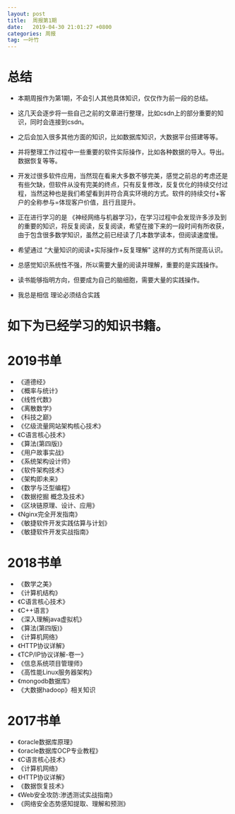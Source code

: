 ```yaml
---
layout: post
title:  周报第1期
date:   2019-04-30 21:01:27 +0800
categories: 周报
tag: 一叶竹
---
```


总结
====================================
+  本期周报作为第1期，不会引人其他具体知识，仅仅作为前一段的总结。

+  这几天会逐步将一些自己之前的文章进行整理，比如csdn上的部分重要的知识，同时会连接到csdn。

+  之后会加入很多其他方面的知识，比如数据库知识，大数据平台搭建等等。

+  并将整理工作过程中一些重要的软件实际操作，比如各种数据的导入。导出。数据恢复等等。
+  开发过很多软件应用，当然现在看来大多数不够完美，感觉之前总的考虑还是有些欠缺，但软件从没有完美的终点，只有反复修改，反复优化的持续交付过程，当然这种也是我们希望看到并符合真实环境的方式。软件的持续交付+客户的全称参与=体现客户价值，且行且提升。
+  正在进行学习的是 《神经网络与机器学习》，在学习过程中会发现许多涉及到的重要的知识，将反复阅读，反复阅读，希望在接下来的一段时间有所收获，由于包含很多数学知识，虽然之前已经读了几本数学读本，但阅读速度慢。
+  希望通过 “大量知识的阅读+实际操作+反复理解" 这样的方式有所提高认识。
+  总感觉知识系统性不强，所以需要大量的阅读并理解，重要的是实践操作。
+  读书能够指明方向，但要成为自己的脑细胞，需要大量的实践操作。
+  我总是相信 理论必须结合实践

如下为已经学习的知识书籍。
====================================

2019书单
====================================
+ 《道德经》
+ 《概率与统计》
+ 《线性代数》
+ 《离散数学》
+ 《科技之巅》
+ 《亿级流量网站架构核心技术》
+ 《C语言核心技术》
+ 《算法(第四版)》
+ 《用户故事实战》
+ 《系统架构设计师》
+ 《软件架构技术》
+ 《架构即未来》
+ 《数学与泛型编程》
+ 《数据挖掘 概念及技术》
+ 《区块链原理、设计、应用》
+ 《Nginx完全开发指南》
+ 《敏捷软件开发实践估算与计划》
+ 《敏捷软件开发实战指南》

2018书单
====================================
+ 《数学之美》
+ 《计算机结构》
+ 《C语言核心技术》
+ 《C++语言》
+ 《深入理解java虚拟机》
+ 《算法(第四版)》
+ 《计算机网络》
+ 《HTTP协议详解》
+ 《TCP/IP协议详解-卷一》
+ 《信息系统项目管理师》
+ 《高性能Linux服务器架构》
+ 《mongodb数据库》
+ 《大数据hadoop》相关知识

2017书单
====================================
+ 《oracle数据库原理》
+ 《oracle数据库OCP专业教程》
+ 《C语言核心技术》
+ 《计算机网络》
+ 《HTTP协议详解》
+ 《数据恢复技术》
+ 《Web安全攻防:渗透测试实战指南》
+ 《网络安全态势感知提取、理解和预测》